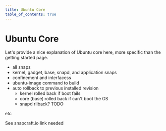 ```yaml
---
title: Ubuntu Core
table_of_contents: true 
---
```


# Ubuntu Core

Let's provide a nice explanation of Ubuntu core here, more specific than the getting started page.

- all snaps
- kernel, gadget, base, snapd, and application snaps
- confinement and interfacess
- ubuntu-image command to build
- auto rollback to previous installed revision
  - kernel rolled back if boot fails
  - core (base) rolled back if can't boot the OS
  - snapd rllback? TODO 

etc

See snapcraft.io link needed
